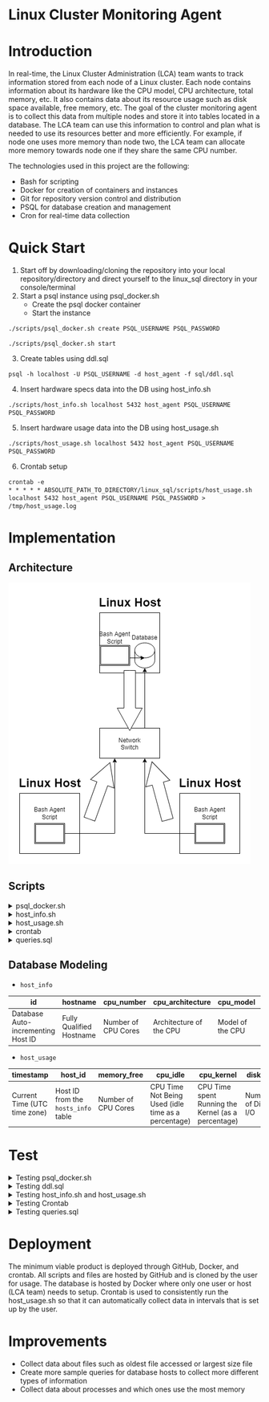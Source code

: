 # Linux Cluster Monitoring Agent
# Introduction
In real-time, the Linux Cluster Administration (LCA) team wants to track information stored from each node of a Linux cluster.
Each node contains information about its hardware like the CPU model, CPU architecture, total memory, etc.
It also contains data about its resource usage such as disk space available, free memory, etc.
The goal of the cluster monitoring agent is to collect this data from multiple nodes and store it into tables located in a database.
The LCA team can use this information to control and plan what is needed to use its resources better and more efficiently.
For example, if node one uses more memory than node two, the LCA team can allocate more memory towards node one if they share the same CPU number.

The technologies used in this project are the following:
- Bash for scripting
- Docker for creation of containers and instances
- Git for repository version control and distribution
- PSQL for database creation and management
- Cron for real-time data collection
# Quick Start
1. Start off by downloading/cloning the repository into your local repository/directory and direct yourself to the linux_sql directory in your console/terminal
2. Start a psql instance using psql_docker.sh
    - Create the psql docker container
    - Start the instance
```
./scripts/psql_docker.sh create PSQL_USERNAME PSQL_PASSWORD
```
```
./scripts/psql_docker.sh start
```
3. Create tables using ddl.sql
```
psql -h localhost -U PSQL_USERNAME -d host_agent -f sql/ddl.sql
```
4. Insert hardware specs data into the DB using host_info.sh
```
./scripts/host_info.sh localhost 5432 host_agent PSQL_USERNAME PSQL_PASSWORD
```
5. Insert hardware usage data into the DB using host_usage.sh
```
./scripts/host_usage.sh localhost 5432 host_agent PSQL_USERNAME PSQL_PASSWORD
```
6. Crontab setup
```
crontab -e
* * * * * ABSOLUTE_PATH_TO_DIRECTORY/linux_sql/scripts/host_usage.sh
localhost 5432 host_agent PSQL_USERNAME PSQL_PASSWORD > /tmp/host_usage.log
```
# Implementation
## Architecture
![my image](./assets/ClusterDiagram.drawio.png)
## Scripts

<details><summary>psql_docker.sh</summary>
<p>

Create a docker container with a username and password.
```
./scripts/psql_docker.sh create PSQL_USERNAME PSQL_PASSWORD
```
Start the docker container with no other arguments
other than start.
```
./scripts/psql_docker.sh start
```
Stop the docker container with no other arguments
other than stop.
```
./scripts/psql_docker.sh stop
```
The script can create a new docker container and creates
a PostgresSQL image. It can be used to start up the container
or stop the container as if turning off and on.
</p>
</details>
<details><summary>host_info.sh</summary>
<p>

Insert host's information given the host address, the port,
the database name, the username, and password as arguments.
```
./scripts/host_info.sh psql_host psql_port db_name PSQL_USERNAME PSQL_PASSWORD
```
</p>
</details>
<details><summary>host_usage.sh</summary>
<p>

Insert host's usage given the host address, the port,
the database name, the username, and password as arguments.
```
./scripts/host_usage.sh psql_host psql_port db_name PSQL_USERNAME PSQL_PASSWORD
```
</p>
</details>
<details><summary>crontab</summary>
<p>

Edit the crontab job
```
crontab -e

* * * * * bash ABSOLUTE_PATH_TO_DIRECTORY/linux_sql/scripts/host_usage.sh
psql_host psql_port db_name PSQL_USERNAME PSQL_PASSWORD > /tmp/host_usage.log
```
The crontab job will schedule the bash script to be run every
minute as the node is on. This will be used to continuously
store the host usage within the database.
</p>
</details>
<details><summary>queries.sql</summary>
<p>
queries.sql contains three different queries that can be used to retrieve specific data from the database.

The first query sorts the data by cpu_number and displays 
each host_id with their total memory. This is used to check
which host on each cpu uses the most memory.

The second query gathers the average used memory percentage
of each host within a 5-min period.

The third query finds which host has less than 3 data-points
within a 5-minute period. This is used to check if the server
is still running properly as each 5-minute interval should have
at least 3 data-points.
</p>
</details>

## Database Modeling
- `host_info`

| id                                 | hostname | cpu_number | cpu_architecture | cpu_model | cpu_mhz | L2_cache | total_mem | timestamp |
|------------------------------------| --- | --- | --- | --- | --- | --- | --- | --- |
| Database Auto-incrementing Host ID | Fully Qualified Hostname | Number of CPU Cores | Architecture of the CPU | Model of the CPU | Frequency of the CPU | Level 2 Cache (in kB) | Total Memory | Current Time (UTC time zone) |
- `host_usage`

| timestamp                         | host_id                  | memory_free         | cpu_idle | cpu_kernel | disk_io            | disk_available                                     | 
|-----------------------------------|--------------------------|---------------------| --- | --- |--------------------|----------------------------------------------------|
| Current Time (UTC time zone) | Host ID from the `hosts_info` table | Number of CPU Cores | CPU Time Not Being Used (idle time as a percentage) | CPU Time spent Running the Kernel (as a percentage) | Number of Disk I/O | Available Disk Space in the Root Directory (in MB) | 

# Test
<details><summary>Testing psql_docker.sh</summary>
<p>

Stop any running docker containers
```
./scripts/psql_docker.sh stop
```
Remove any previous docker containers
```
docker container rm jrvs-psql
```
Create the docker container
```
./scripts/psql_docker.sh create dvdhyh22 password
```
Check the docker container jrvs-psql has been created
```
docker container ls -a
```
Start the docker container
```
./scripts/psql_docker.sh start
```
Check the docker container jrvs-psql is running
```
docker ps -f name=jrvs-psql
```
If the container is listed, then the script worked.
</p>
</details>

<details><summary>Testing ddl.sql</summary>
<p>

Create the tables and entering my password "password"
```
psql -h localhost -U dvdhyh22 -d host_agent -f sql/ddl.sql
```
Tables are successfully created after being connected to the
host_agent database and having an output of two CREATE TABLE lines.

</p>
</details>

<details><summary>Testing host_info.sh and host_usage.sh</summary>
<p>

Store current hosts info and usage with the following lines
```
./scripts/host_info.sh localhost 5432 host_agent dvdhyh22 password
./scripts/host_usage.sh localhost 5432 host_agent dvdhyh22 password
```
Check if the data has been stored into the database
```
psql -h localhost -U dvdhyh22 -d host_agent
host_agent=# SELECT * FROM host_info;
host_agent=# SELECT * FROM host_usage;
```
The scripts work if the two tables displayed has the correct data.
</p>
</details>

<details><summary>Testing Crontab</summary>
<p>

Edit the crontab job
```
crontab -e

* * * * * bash ABSOLUTE_PATH_TO_DIRECTORY/linux_sql/scripts/host_usage.sh
localhost 5432 host_agent dvdhyh22 password > /tmp/host_usage.log
```
Check if the data has been stored into the database after 1 minute intervals
```
psql -h localhost -U dvdhyh22 -d host_agent
host_agent=# SELECT * FROM host_usage;
```
The scripts work if the table displays multiple lines of data
from the same host_id but different timestamps.
</p>
</details>

<details><summary>Testing queries.sql</summary>
<p>

To test queries.sql, I entered the database and inserted
a few data-points to test.
```
psql -h localhost -U dvdhyh22 -d host_agent
INSERT INTO host_info(...) VALUES(...);
INSERT INTO host_usage(...) VALUES(...);
```
For the first query, I inserted a few data-points with
the same cpu_number, different host_id's, and ranging total_mem
to check if they are sorted by total_mem correctly.
I also added a few with different cpu_numbers to see if
the cpu_numbers are grouped together when listed.

For the second query, I inserted a few data-points with different
total_mem and memory_free. I also let crontab insert data-points
in one minute intervals to get extra data-points.

Lastly for the third query, I didn't need to add any extra
since the crontab job inserted more than 3 within a 5-minute interval
and the extra ones I added had only one data-point which will be
displayed.

Run the queries
```
psql -h localhost -U dvdhyh22 -d host_agent -f sql/queries.sql
```
</p>
</details>

# Deployment

The minimum viable product is deployed through GitHub, Docker, and crontab.
All scripts and files are hosted by GitHub and is cloned by the user
for usage. The database is hosted by Docker where only one user or host (LCA team)
needs to setup. Crontab is used to consistently run the host_usage.sh
so that it can automatically collect data in intervals that is set up
by the user.
# Improvements

- Collect data about files such as oldest file
accessed or largest size file
- Create more sample queries for database hosts to collect
more different types of information
- Collect data about processes and which ones use the most
memory

